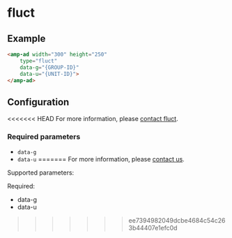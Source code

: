 <!---
Copyright 2017 The AMP HTML Authors. All Rights Reserved.

Licensed under the Apache License, Version 2.0 (the "License");
you may not use this file except in compliance with the License.
You may obtain a copy of the License at

      http://www.apache.org/licenses/LICENSE-2.0

Unless required by applicable law or agreed to in writing, software
distributed under the License is distributed on an "AS-IS" BASIS,
WITHOUT WARRANTIES OR CONDITIONS OF ANY KIND, either express or implied.
See the License for the specific language governing permissions and
limitations under the License.
-->

# fluct

## Example

```html
<amp-ad width="300" height="250"
    type="fluct"
    data-g="{GROUP-ID}"
    data-u="{UNIT-ID}">
</amp-ad>
```

## Configuration

<<<<<<< HEAD
For more information, please [contact fluct](https://corp.fluct.jp/en/contact.php).

### Required parameters

- `data-g`
- `data-u`
=======
For more information, please [contact us](https://corp.fluct.jp/en/contact.php).

Supported parameters:

Required:
- data-g
- data-u
>>>>>>> ee7394982049dcbe4684c54c263b44407e1efc0d
